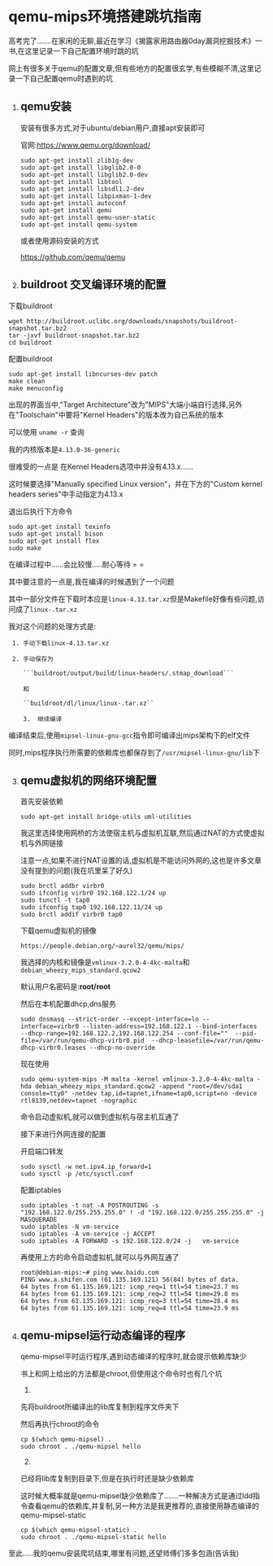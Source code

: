 # qemu-mips环境搭建跳坑指南 

高考完了…….在家闲的无聊,最近在学习《揭露家用路由器0day漏洞挖掘技术》一书,在这里记录一下自己配置环境时跳的坑

网上有很多关于qemu的配置文章,但有些地方的配置很玄学,有些模糊不清,这里记录一下自己配置qemu时遇到的坑

1. ## qemu安装

   安装有很多方式,对于ubuntu/debian用户,直接apt安装即可

   官网:https://www.qemu.org/download/

   ```
   sudo apt-get install zlib1g-dev
   sudo apt-get install libglib2.0-0
   sudo apt-get install libglib2.0-dev
   sudo apt-get install libtool
   sudo apt-get install libsdl1.2-dev
   sudo apt-get install libpixman-1-dev
   sudo apt-get install autoconf
   sudo apt-get install qemu 
   sudo apt-get install qemu-user-static
   sudo apt-get install qemu-system
   ```

   或者使用源码安装的方式

   https://github.com/qemu/qemu

2.  ## buildroot 交叉编译环境的配置

   下载buildroot

   ```
   wget http://buildroot.uclibc.org/downloads/snapshots/buildroot-snapshot.tar.bz2
   tar -jxvf buildroot-snapshot.tar.bz2
   cd buildroot
   ```

   配置buildroot

   ```
   sudo apt-get install libncurses-dev patch
   make clean
   make menuconfig
   ```

   出现的界面当中,"Target Architecture"改为"MIPS"大端小端自行选择,另外在"Toolschain"中要将"Kernel Headers"的版本改为自己系统的版本

   可以使用 	```uname -r``` 查询

   我的内核版本是``` 4.13.0-36-generic ```

   很难受的一点是 在Kernel Headers选项中并没有4.13.x…...

   这时候要选择"Manually specified Linux version"，并在下方的"Custom kernel headers series"中手动指定为4.13.x

   退出后执行下方命令

   ```
   sudo apt-get install texinfo
   sudo apt-get install bison
   sudo apt-get install flex
   sudo make
   ```

   在编译过程中……会比较慢…..耐心等待 = =

   其中要注意的一点是,我在编译的时候遇到了一个问题

   其中一部分文件在下载时本应是``linux-4.13.tar.xz``但是Makefile好像有些问题,访问成了```linux-.tar.xz```

   我对这个问题的处理方式是:

     1. 手动下载linux-4.13.tar.xz

     2. 手动保存为

        ```buildroot/output/build/linux-headers/.stmap_download```

        和

        ``buildroot/dl/linux/linux-.tar.xz``

   		3.	继续编译

   编译结束后,使用``mipsel-linux-gnu-gcc``指令即可编译出mips架构下的elf文件

   同时,mips程序执行所需要的依赖库也都保存到了```/usr/mipsel-linux-gnu/lib```下

3. ## qemu虚拟机的网络环境配置

   首先安装依赖

   ```sudo apt-get install bridge-utils uml-utilities```

   我这里选择使用网桥的方法使宿主机与虚拟机互联,然后通过NAT的方式使虚拟机与外网链接

   注意一点,如果不进行NAT设置的话,虚拟机是不能访问外网的,这也是许多文章没有提到的问题(我在坑里呆了好久)

   ```
   sudo brctl addbr virbr0
   sudo ifconfig virbr0 192.168.122.1/24 up
   sudo tunctl -t tap0
   sudo ifconfig tap0 192.168.122.11/24 up
   sudo brctl addif virbr0 tap0
   ```

   下载qemu虚拟机的镜像

   ```
   https://people.debian.org/~aurel32/qemu/mips/
   ```

   我选择的内核和镜像是```vmlinux-3.2.0-4-4kc-malta```和```debian_wheezy_mips_standard.qcow2```

   默认用户名密码是:**root/root**

   

   然后在本机配置dhcp,dns服务

   ```sudo dnsmasq --strict-order --except-interface=lo --interface=virbr0 --listen-address=192.168.122.1 --bind-interfaces  --dhcp-range=192.168.122.2,192.168.122.254 --conf-file=""  --pid-file=/var/run/qemu-dhcp-virbr0.pid  --dhcp-leasefile=/var/run/qemu-dhcp-virbr0.leases --dhcp-no-override```

   现在使用

   ```sudo qemu-system-mips -M malta -kernel vmlinux-3.2.0-4-4kc-malta -hda debian_wheezy_mips_standard.qcow2 -append "root=/dev/sda1 console=tty0" -netdev tap,id=tapnet,ifname=tap0,script=no -device rtl8139,netdev=tapnet -nographic```

   命令启动虚拟机,就可以做到虚拟机与宿主机互通了

   接下来进行外网连接的配置

   开启端口转发

   ```
   sudo sysctl -w net.ipv4.ip_forward=1
   sudo sysctl -p /etc/sysctl.conf
   ```

   配置iptables

   ```
   sudo iptables -t nat -A POSTROUTING -s "192.168.122.0/255.255.255.0" ! -d "192.168.122.0/255.255.255.0" -j MASQUERADE
   sudo iptables -N vm-service
   sudo iptables -A vm-service -j ACCEPT
   sudo iptables -A FORWARD -s 192.168.122.0/24 -j   vm-service
   ```

   再使用上方的命令启动虚拟机,就可以与外网互通了

   ```
   root@debian-mips:~# ping www.baidu.com
   PING www.a.shifen.com (61.135.169.121) 56(84) bytes of data.
   64 bytes from 61.135.169.121: icmp_req=1 ttl=54 time=23.7 ms
   64 bytes from 61.135.169.121: icmp_req=2 ttl=54 time=29.8 ms
   64 bytes from 61.135.169.121: icmp_req=3 ttl=54 time=28.4 ms
   64 bytes from 61.135.169.121: icmp_req=4 ttl=54 time=23.9 ms
   
   ```

4. ## qemu-mipsel运行动态编译的程序

   qemu-mipsel平时运行程序,遇到动态编译的程序时,就会提示依赖库缺少

   书上和网上给出的方法都是chroot,但使用这个命令时也有几个坑

   1. 

      先将buildroot所编译出的lib库复制到程序文件夹下

      然后再执行chroot的命令

      ```
      cp $(which qemu-mipsel) .
      sudo chroot . ./qemu-mipsel hello
      ```

   2. 

      已经将lib库复制到目录下,但是在执行时还是缺少依赖库

      这时候大概率就是qemu-mipsel缺少依赖库了…….一种解决方式是通过ldd指令查看qemu的依赖库,并复制,另一种方法是我更推荐的,直接使用静态编译的qemu-mipsel-static

      ```
      cp $(which qemu-mipsel-static) .
      sudo chroot . ./qemu-mipsel-static hello
      ```



至此…..我的qemu安装爬坑结束,哪里有问题,还望师傅们多多包涵(告诉我)